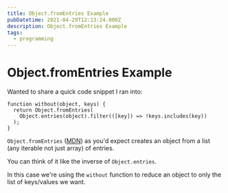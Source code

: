 ```yaml
---
title: Object.fromEntries Example
pubDatetime: 2021-04-29T12:13:24.000Z
description: Object.fromEntries Example
tags:
  - programming
---
```


# Object.fromEntries Example

Wanted to share a quick code snippet I ran into:

```
function without(object, keys) {
  return Object.fromEntries(
    Object.entries(object).filter(([key]) => !keys.includes(key))
  );
}
```

`Object.fromEntries`
([MDN](https://developer.mozilla.org/en-US/docs/Web/JavaScript/Reference/Global_Objects/Object/fromEntries))
as you'd expect creates an object from a list (any iterable not just array) of entries.

You can think of it like the inverse of `Object.entries`.

In this case we're using the `without` function to reduce an object to only the list of keys/values
we want.
